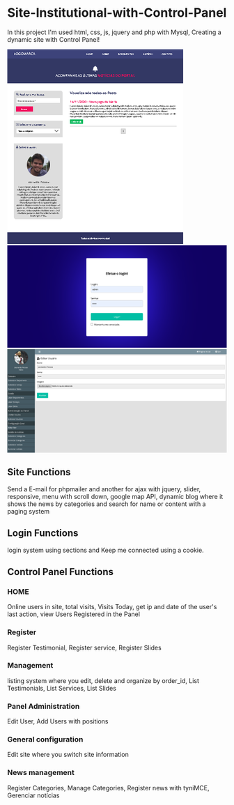 # Site-Institutional-with-Control-Panel

In this project I'm used html, css, js, jquery and php with Mysql, Creating a dynamic site with Control Panel!

![Preview-Screens](https://github.com/LeonardoPess/Site-Institutional-with-Control-Panel/blob/main/Screenshot.png)
![Preview-Screens](https://github.com/LeonardoPess/Site-Institutional-with-Control-Panel/blob/main/Screenshot2.png)
![Preview-Screens](https://github.com/LeonardoPess/Site-Institutional-with-Control-Panel/blob/main/Screenshot3.png)

## Site Functions

Send a E-mail for phpmailer and another for ajax with jquery, slider, responsive, menu with scroll down, google map API, dynamic blog where it shows the news by categories and search for name or content with a paging system

## Login Functions

login system using sections and Keep me connected using a cookie.

## Control Panel Functions

### HOME

Online users in site, total visits, Visits Today, get ip and date of the user's last action, view Users Registered in the Panel

### Register

Register Testimonial, Register service, Register Slides

### Management

listing system where you edit, delete and organize by order_id, List Testimonials, List Services, List Slides

### Panel Administration

Edit User, Add Users with positions

### General configuration

Edit site where you switch site information

### News management

Register Categories, Manage Categories, Register news with tyniMCE, Gerenciar notícias


